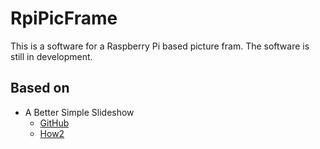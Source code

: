 # RpiPicFrame
This is a software for a Raspberry Pi based picture fram. The software is still in development.

## Based on
* A Better Simple Slideshow
  * [GitHub](https://github.com/leemark/better-simple-slideshow)
  * [How2](http://themarklee.com/2014/10/05/better-simple-slideshow/)

